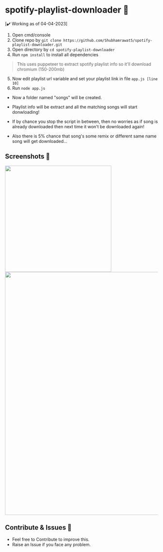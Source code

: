 # spotify-playlist-downloader 🎵

[✔️ Working as of 04-04-2023]

1. Open cmd/console
2. Clone repo by `git clone https://github.com/Shubhamrawat5/spotify-playlist-downloader.git`
3. Open directory by `cd spotify-playlist-downloader`
4. Run `npm install` to install all dependencies

> This uses puppeteer to extract spotify playlist info so it'll download chromium (150-200mb)

5. Now edit playlist url variable and set your playlist link in file `app.js [line 10]`
6. Run `node app.js`

- Now a folder named "songs" will be created.

- Playlist info will be extract and all the matching songs will start donwloading!

- If by chance you stop the script in between, then no worries as if song is already downloaded then next time it won't be downloaded again!

- Also there is 5% chance that song's some remix or different same name song will get downloaded...

## Screenshots 🚀

<img src = "https://i.ibb.co/ScGmnj3/download-spotify-to-mp3.png" width="350"/>
<img src = "https://i.ibb.co/0MfLvNy/spo.png" width="800"/>

## Contribute & Issues 🚀

- Feel free to Contribute to improve this.
- Raise an Issue if you face any problem.
